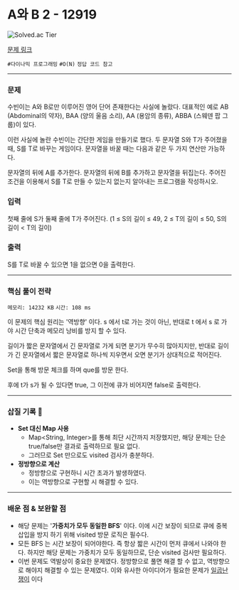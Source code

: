 # A와 B 2 - 12919

![Solved.ac Tier](https://img.shields.io/badge/solved.ac-Gold%20V-F29D16?style=for-the-badge&logo=solved.ac)

[문제 링크](https://www.acmicpc.net/problem/12919)


`#다이나믹 프로그래밍` `#O(N)` `정답 코드 참고`

---

### 문제
수빈이는 A와 B로만 이루어진 영어 단어 존재한다는 사실에 놀랐다. 대표적인 예로 AB (Abdominal의 약자), BAA (양의 울음 소리), AA (용암의 종류), ABBA (스웨덴 팝 그룹)이 있다.

이런 사실에 놀란 수빈이는 간단한 게임을 만들기로 했다. 두 문자열 S와 T가 주어졌을 때, S를 T로 바꾸는 게임이다. 문자열을 바꿀 때는 다음과 같은 두 가지 연산만 가능하다.

문자열의 뒤에 A를 추가한다.
문자열의 뒤에 B를 추가하고 문자열을 뒤집는다.
주어진 조건을 이용해서 S를 T로 만들 수 있는지 없는지 알아내는 프로그램을 작성하시오.

### 입력
첫째 줄에 S가 둘째 줄에 T가 주어진다. (1 ≤ S의 길이 ≤ 49, 2 ≤ T의 길이 ≤ 50, S의 길이 < T의 길이)

### 출력
S를 T로 바꿀 수 있으면 1을 없으면 0을 출력한다.

<hr>

### 핵심 풀이 전략

`메모리: 14232 KB`
`시간: 108 ms`

이 문제의 핵심 원리는 '역방향' 이다.
s 에서 t로 가는 것이 아닌, 반대로 t 에서 s 로 가야 시간 단축과 메모리 낭비를 방지 할 수 있다.

길이가 짧은 문자열에서 긴 문자열로 가게 되면 분기가 무수히 많아지지만, 
반대로 길이가 긴 문자열에서 짧은 문자열로 하나씩 지우면서 오면 분기가 상대적으로 적어진다.

Set<String>을 통해 방문 체크를 하며 que를 방문 한다.

후에 t가 s가 될 수 있다면 true, 그 이전에 큐가 비어지면 false로 출력한다.

---

### 삽질 기록 🧠

- **Set 대신 Map 사용**
    - Map<String, Integer>를 통해 최단 시간까지 저장했지만, 해당 문제는 단순 true/false만 결과로 출력하므로 필요 없다.
    - 그러므로 Set 만으로도 visited 검사가 충분하다.
- **정방향으로 계산**
  - 정방향으로 구현하니 시간 초과가 발생하였다.
  - 이는 역방향으로 구현할 시 해결할 수 있다.

---

### 배운 점 & 보완할 점
- 해당 문제는 '**가중치가 모두 동일한 BFS**' 이다. 이에 시간 보장이 되므로 큐에 중복 삽입을 방지 하기 위해 visited 방문 로직은 필수다.
- 모든 BFS 는 시간 보장이 되어야한다. 즉 항상 짧은 시간이 먼저 큐에서 나와야 한다. 하지만 해당 문제는 가중치가 모두 동일하므로, 단순 visited 검사만 필요하다.
- 이번 문제도 역발상이 중요한 문제였다. 정방향으로 풀면 해결 할 수 없고, 역방향으로 해야지 해결할 수 있는 문제였다. 이와 유사한 아이디어가 필요한 문제가 [일곱난쟁이](https://www.acmicpc.net/problem/2309) 이다